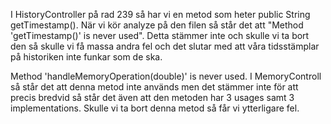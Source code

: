 I HistoryController på rad 239 så har vi en metod som heter public String getTimestamp(). När vi kör analyze på den filen så står det att "Method 'getTimestamp()' is never used". Detta stämmer inte och skulle vi ta bort den så skulle vi få massa andra fel och det slutar med att våra tidsstämplar på historiken inte funkar som de ska.

Method 'handleMemoryOperation(double)' is never used. I MemoryControll så står det att denna metod inte används men det stämmer inte för att precis bredvid så står det även att den metoden har 3 usages samt 3 implementations. Skulle vi ta bort denna metod så får vi ytterligare fel.